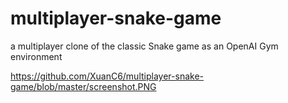 # multiplayer-snake-game
a multiplayer clone of the classic Snake game as an OpenAI Gym environment 

https://github.com/XuanC6/multiplayer-snake-game/blob/master/screenshot.PNG
